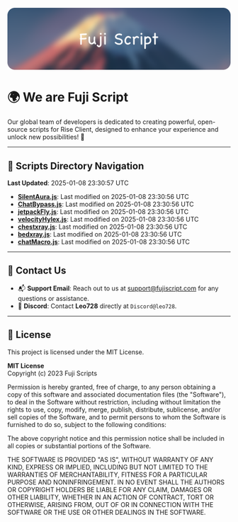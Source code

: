 ![Banner](.github/b.webp)

# 🌍 **We are Fuji Script**

Our global team of developers is dedicated to creating powerful, open-source scripts for Rise Client, designed to enhance your experience and unlock new possibilities! 🌟

---
<!-- SCRIPTS_NAVIGATION_START -->
## 📂 **Scripts Directory Navigation**

**Last Updated**: 2025-01-08 23:30:57 UTC

- **[SilentAura.js](scripts/SilentAura.js)**: Last modified on 2025-01-08 23:30:56 UTC
- **[ChatBypass.js](scripts/ChatBypass.js)**: Last modified on 2025-01-08 23:30:56 UTC
- **[jetpackFly.js](scripts/jetpackFly.js)**: Last modified on 2025-01-08 23:30:56 UTC
- **[velocityHylex.js](scripts/velocityHylex.js)**: Last modified on 2025-01-08 23:30:56 UTC
- **[chestxray.js](scripts/chestxray.js)**: Last modified on 2025-01-08 23:30:56 UTC
- **[bedxray.js](scripts/bedxray.js)**: Last modified on 2025-01-08 23:30:56 UTC
- **[chatMacro.js](scripts/chatMacro.js)**: Last modified on 2025-01-08 23:30:56 UTC

<!-- SCRIPTS_NAVIGATION_END -->

---

## 💬 **Contact Us**  
- 📬 **Support Email**: Reach out to us at [support@fujiscript.com](mailto:support@fujiscript.com) for any questions or assistance.  
- 💬 **Discord**: Contact **Leo728** directly at `Discord@leo728`.

---

## 📜 **License**

This project is licensed under the MIT License.  

**MIT License**  
Copyright (c) 2023 Fuji Scripts  

Permission is hereby granted, free of charge, to any person obtaining a copy of this software and associated documentation files (the "Software"), to deal in the Software without restriction, including without limitation the rights to use, copy, modify, merge, publish, distribute, sublicense, and/or sell copies of the Software, and to permit persons to whom the Software is furnished to do so, subject to the following conditions:  

The above copyright notice and this permission notice shall be included in all copies or substantial portions of the Software.  

THE SOFTWARE IS PROVIDED "AS IS", WITHOUT WARRANTY OF ANY KIND, EXPRESS OR IMPLIED, INCLUDING BUT NOT LIMITED TO THE WARRANTIES OF MERCHANTABILITY, FITNESS FOR A PARTICULAR PURPOSE AND NONINFRINGEMENT. IN NO EVENT SHALL THE AUTHORS OR COPYRIGHT HOLDERS BE LIABLE FOR ANY CLAIM, DAMAGES OR OTHER LIABILITY, WHETHER IN AN ACTION OF CONTRACT, TORT OR OTHERWISE, ARISING FROM, OUT OF OR IN CONNECTION WITH THE SOFTWARE OR THE USE OR OTHER DEALINGS IN THE SOFTWARE.  
